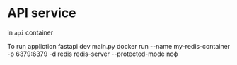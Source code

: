 # API service 
in `api` container

To run appliction
fastapi dev main.py
docker run --name my-redis-container -p 6379:6379 -d redis redis-server --protected-mode noф

